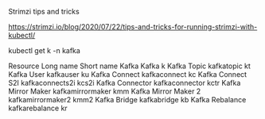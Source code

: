 Strimzi tips and tricks

https://strimzi.io/blog/2020/07/22/tips-and-tricks-for-running-strimzi-with-kubectl/

kubectl get k -n kafka

Resource		Long name		Short name
Kafka 			Kafka			k
Kafka Topic		kafkatopic		kt
Kafka User		kafkauser		ku
Kafka Connect		kafkaconnect		kc
Kafka Connect S2I	kafkaconnects2i		kcs2i
Kafka Connector		kafkaconnector		kctr
Kafka Mirror Maker	kafkamirrormaker	kmm
Kafka Mirror Maker 2	kafkamirrormaker2	kmm2
Kafka Bridge		kafkabridge		kb
Kafka Rebalance		kafkarebalance		kr
